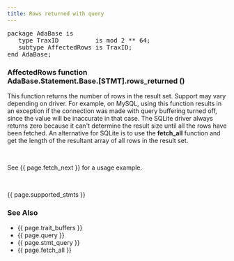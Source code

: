 ```yaml
---
title: Rows returned with query
---
```


<div class="leftside">
<pre class="code">
package AdaBase is
   type TraxID          is mod 2 ** 64;
   subtype AffectedRows is TraxID;
end AdaBase;
</pre>
<h3>AffectedRows function<br/>
AdaBase.Statement.Base.[STMT].rows_returned ()</h3>
<p>
This function returns the number of rows in the result set. Support may vary
depending on driver.  For example, on MySQL, using this function results in an
exception if the connection was made with query buffering turned off, since
the value will be inaccurate in that case.  The SQLite driver always returns
zero because it can't determine the result size until all the rows have been
fetched.  An alternative for SQLite is to use the <b>fetch_all</b> function
and get the length of the resultant array of all rows in the result set.
</p>
<br/>
<p class="caption">See {{ page.fetch_next }} for a usage example.</p>
<br/>
<p>{{ page.supported_stmts }}</p>
</div>
<div class="sidenav">
  <h3>See Also</h3>
  <ul>
    <li>{{ page.trait_buffers }}</li>
    <li>{{ page.query }}</li>
    <li>{{ page.stmt_query }}</li>
    <li>{{ page.fetch_all }}</li>
  </ul>
</div>
